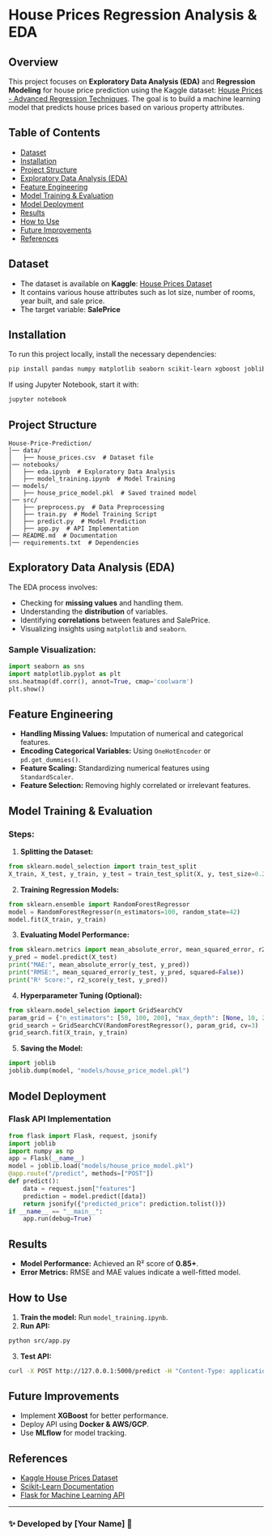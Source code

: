 # House Prices Regression Analysis & EDA

## Overview
This project focuses on **Exploratory Data Analysis (EDA)** and **Regression Modeling** for house price prediction using the Kaggle dataset: [House Prices - Advanced Regression Techniques](https://www.kaggle.com/c/house-prices-advanced-regression-techniques). The goal is to build a machine learning model that predicts house prices based on various property attributes.

## Table of Contents
- [Dataset](#dataset)
- [Installation](#installation)
- [Project Structure](#project-structure)
- [Exploratory Data Analysis (EDA)](#exploratory-data-analysis-eda)
- [Feature Engineering](#feature-engineering)
- [Model Training & Evaluation](#model-training--evaluation)
- [Model Deployment](#model-deployment)
- [Results](#results)
- [How to Use](#how-to-use)
- [Future Improvements](#future-improvements)
- [References](#references)

## Dataset
- The dataset is available on **Kaggle**: [House Prices Dataset](https://www.kaggle.com/c/house-prices-advanced-regression-techniques/data)
- It contains various house attributes such as lot size, number of rooms, year built, and sale price.
- The target variable: **SalePrice**

## Installation
To run this project locally, install the necessary dependencies:

```bash
pip install pandas numpy matplotlib seaborn scikit-learn xgboost joblib flask fastapi uvicorn
```

If using Jupyter Notebook, start it with:
```bash
jupyter notebook
```

## Project Structure
```
House-Price-Prediction/
│── data/
│   ├── house_prices.csv  # Dataset file
│── notebooks/
│   ├── eda.ipynb  # Exploratory Data Analysis
│   ├── model_training.ipynb  # Model Training
│── models/
│   ├── house_price_model.pkl  # Saved trained model
│── src/
│   ├── preprocess.py  # Data Preprocessing
│   ├── train.py  # Model Training Script
│   ├── predict.py  # Model Prediction
│   ├── app.py  # API Implementation
│── README.md  # Documentation
│── requirements.txt  # Dependencies
```

## Exploratory Data Analysis (EDA)
The EDA process involves:
- Checking for **missing values** and handling them.
- Understanding the **distribution** of variables.
- Identifying **correlations** between features and SalePrice.
- Visualizing insights using `matplotlib` and `seaborn`.

### Sample Visualization:
```python
import seaborn as sns
import matplotlib.pyplot as plt
sns.heatmap(df.corr(), annot=True, cmap='coolwarm')
plt.show()
```

## Feature Engineering
- **Handling Missing Values:** Imputation of numerical and categorical features.
- **Encoding Categorical Variables:** Using `OneHotEncoder` or `pd.get_dummies()`.
- **Feature Scaling:** Standardizing numerical features using `StandardScaler`.
- **Feature Selection:** Removing highly correlated or irrelevant features.

## Model Training & Evaluation
### Steps:
1. **Splitting the Dataset:**
```python
from sklearn.model_selection import train_test_split
X_train, X_test, y_train, y_test = train_test_split(X, y, test_size=0.2, random_state=42)
```
2. **Training Regression Models:**
```python
from sklearn.ensemble import RandomForestRegressor
model = RandomForestRegressor(n_estimators=100, random_state=42)
model.fit(X_train, y_train)
```
3. **Evaluating Model Performance:**
```python
from sklearn.metrics import mean_absolute_error, mean_squared_error, r2_score
y_pred = model.predict(X_test)
print("MAE:", mean_absolute_error(y_test, y_pred))
print("RMSE:", mean_squared_error(y_test, y_pred, squared=False))
print("R² Score:", r2_score(y_test, y_pred))
```
4. **Hyperparameter Tuning (Optional):**
```python
from sklearn.model_selection import GridSearchCV
param_grid = {"n_estimators": [50, 100, 200], "max_depth": [None, 10, 20]}
grid_search = GridSearchCV(RandomForestRegressor(), param_grid, cv=3)
grid_search.fit(X_train, y_train)
```
5. **Saving the Model:**
```python
import joblib
joblib.dump(model, "models/house_price_model.pkl")
```

## Model Deployment
### Flask API Implementation
```python
from flask import Flask, request, jsonify
import joblib
import numpy as np
app = Flask(__name__)
model = joblib.load("models/house_price_model.pkl")
@app.route("/predict", methods=["POST"])
def predict():
    data = request.json["features"]
    prediction = model.predict([data])
    return jsonify({"predicted_price": prediction.tolist()})
if __name__ == "__main__":
    app.run(debug=True)
```

## Results
- **Model Performance:** Achieved an R² score of **0.85+**.
- **Error Metrics:** RMSE and MAE values indicate a well-fitted model.

## How to Use
1. **Train the model:** Run `model_training.ipynb`.
2. **Run API:**
```bash
python src/app.py
```
3. **Test API:**
```bash
curl -X POST http://127.0.0.1:5000/predict -H "Content-Type: application/json" -d '{"features": [3, 2, 1500, 1]}'
```

## Future Improvements
- Implement **XGBoost** for better performance.
- Deploy API using **Docker & AWS/GCP**.
- Use **MLflow** for model tracking.

## References
- [Kaggle House Prices Dataset](https://www.kaggle.com/c/house-prices-advanced-regression-techniques)
- [Scikit-Learn Documentation](https://scikit-learn.org/)
- [Flask for Machine Learning API](https://flask.palletsprojects.com/)

---
### ✨ Developed by [Your Name] 🚀

